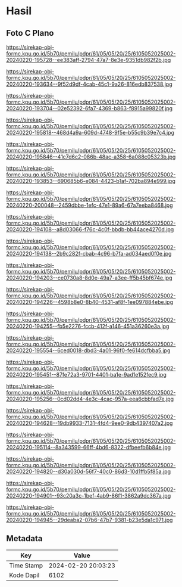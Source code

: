 # Hasil

## Foto C Plano

https://sirekap-obj-formc.kpu.go.id/5b70/pemilu/pdpr/61/05/05/20/25/6105052025002-20240220-195728--ee383aff-2794-47a7-8e3e-9351db982f2b.jpg

https://sirekap-obj-formc.kpu.go.id/5b70/pemilu/pdpr/61/05/05/20/25/6105052025002-20240220-193634--9f52d9df-4cab-45c1-9a26-816edb837538.jpg

https://sirekap-obj-formc.kpu.go.id/5b70/pemilu/pdpr/61/05/05/20/25/6105052025002-20240220-193704--02e52392-6fa7-4369-b863-f8915a99820f.jpg

https://sirekap-obj-formc.kpu.go.id/5b70/pemilu/pdpr/61/05/05/20/25/6105052025002-20240220-195818--468d4a9a-609d-4748-9f5e-b55c9b39e7c4.jpg

https://sirekap-obj-formc.kpu.go.id/5b70/pemilu/pdpr/61/05/05/20/25/6105052025002-20240220-195846--41c7d6c2-086b-48ac-a358-6a088c05323b.jpg

https://sirekap-obj-formc.kpu.go.id/5b70/pemilu/pdpr/61/05/05/20/25/6105052025002-20240220-193853--690685b6-e084-4423-b1af-702ba894e999.jpg

https://sirekap-obj-formc.kpu.go.id/5b70/pemilu/pdpr/61/05/05/20/25/6105052025002-20240220-200048--2459dbbe-1efc-47e1-89a6-67a7eeba8468.jpg

https://sirekap-obj-formc.kpu.go.id/5b70/pemilu/pdpr/61/05/05/20/25/6105052025002-20240220-194108--a8d03066-f76c-4c0f-bbdb-bb44ace4270d.jpg

https://sirekap-obj-formc.kpu.go.id/5b70/pemilu/pdpr/61/05/05/20/25/6105052025002-20240220-194138--2b9c282f-cbab-4c96-b7fa-ad034aed0f0e.jpg

https://sirekap-obj-formc.kpu.go.id/5b70/pemilu/pdpr/61/05/05/20/25/6105052025002-20240220-194203--ce0730a8-8d0e-49a7-a3ee-ff5b45bf674e.jpg

https://sirekap-obj-formc.kpu.go.id/5b70/pemilu/pdpr/61/05/05/20/25/6105052025002-20240220-194226--4598b8e0-8b40-4531-af8f-1ee097884ebe.jpg

https://sirekap-obj-formc.kpu.go.id/5b70/pemilu/pdpr/61/05/05/20/25/6105052025002-20240220-194255--fb5e2276-fccb-412f-a146-451a36260e3a.jpg

https://sirekap-obj-formc.kpu.go.id/5b70/pemilu/pdpr/61/05/05/20/25/6105052025002-20240220-195554--6ced0018-dbd3-4a01-96f0-fe614dcfbba5.jpg

https://sirekap-obj-formc.kpu.go.id/5b70/pemilu/pdpr/61/05/05/20/25/6105052025002-20240220-195451--87fe72a3-9701-4401-ba1e-9ad1e152fec9.jpg

https://sirekap-obj-formc.kpu.go.id/5b70/pemilu/pdpr/61/05/05/20/25/6105052025002-20240220-195256--0cd02dd4-4e3c-4cac-957a-eea6cbbfad7e.jpg

https://sirekap-obj-formc.kpu.go.id/5b70/pemilu/pdpr/61/05/05/20/25/6105052025002-20240220-194628--19db9933-7131-4fd4-9ee0-9db4397407a2.jpg

https://sirekap-obj-formc.kpu.go.id/5b70/pemilu/pdpr/61/05/05/20/25/6105052025002-20240220-195114--8a343599-66ff-4bd6-8322-dfbeefb6b84e.jpg

https://sirekap-obj-formc.kpu.go.id/5b70/pemilu/pdpr/61/05/05/20/25/6105052025002-20240220-194820--d30a030d-56f7-40c0-86d3-10d1ffb5f85a.jpg

https://sirekap-obj-formc.kpu.go.id/5b70/pemilu/pdpr/61/05/05/20/25/6105052025002-20240220-194901--93c20a3c-1bef-4ab9-86f1-3862a9dc367a.jpg

https://sirekap-obj-formc.kpu.go.id/5b70/pemilu/pdpr/61/05/05/20/25/6105052025002-20240220-194945--29deaba2-07b6-47b7-9381-b23e5da1c971.jpg


## Metadata

| Key        | Value               |
| ---------- | ------------------- |
| Time Stamp | 2024-02-20 20:03:23 |
| Kode Dapil | 6102                |



